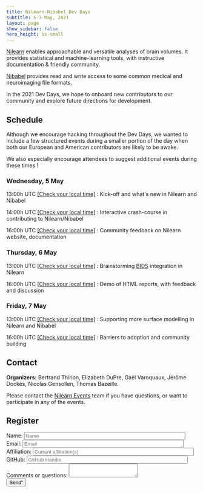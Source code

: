 ```yaml
---
title: Nilearn-Nibabel Dev Days
subtitle: 5-7 May, 2021
layout: page
show_sidebar: false
hero_height: is-small
---
```


[Nilearn](https://nilearn.github.io) enables approachable and versatile analyses of brain volumes.
It provides statistical and machine-learning tools, with instructive documentation & friendly community.

[Nibabel](https://nipy.org/nibabel/) provides read and write access to some common medical and neuroimaging file formats.

In the 2021 Dev Days, we hope to onboard new contributors to our community and explore future directions for development.

## Schedule

Although we encourage hacking throughout the Dev Days, we wanted to include a few structured events during a smaller portion
of the day when both our European and American contributors are likely to be awake.

We also especially encourage attendees to suggest additional events during these times !

### Wednesday, 5 May

13:00h UTC [[Check your local time]](https://www.timeanddate.com/worldclock/converter.html?iso=20210505T130000&p1=195) : Kick-off and what's new in Nilearn and Nibabel

14:00h UTC [[Check your local time]](https://www.timeanddate.com/worldclock/converter.html?iso=20210505T140000&p1=195) : Interactive crash-course in contributing to Nilearn/Nibabel

16:00h UTC [[Check your local time]](https://www.timeanddate.com/worldclock/converter.html?iso=20210505T160000&p1=195) : Community feedback on Nilearn website, documentation

### Thursday, 6 May

13:00h UTC [[Check your local time]](https://www.timeanddate.com/worldclock/converter.html?iso=20210506T130000&p1=195) : Brainstorming [BIDS](https://bids.neuroimaging.io) integration in Nilearn

16:00h UTC [[Check your local time]](https://www.timeanddate.com/worldclock/converter.html?iso=20210506T160000&p1=195) : Demo of HTML reports, with feedback and discussion

### Friday, 7 May

13:00h UTC [[Check your local time]](https://www.timeanddate.com/worldclock/converter.html?iso=20210507T130000&p1=195) : Supporting more surface modelling in Nilearn and Nibabel

16:00h UTC [[Check your local time]](https://www.timeanddate.com/worldclock/converter.html?iso=20210507T160000&p1=195) : Barriers to adoption and community building

## Contact

**Organizers:** Bertrand Thirion, Elizabeth DuPre, Gaël Varoquaux, Jérôme Dockès, Nicolas Gensollen, Thomas Bazeille.

Please contact the [Nilearn Events](mailto:nilearn.events@gmail.com) team if you have questions, or want to participate in any of the events.

## Register

<form name="input" method="POST" action="https://formspree.io/f/myylgbal">
  <label>Name: <input type="text" name="Name" placeholder="Name" size="50"></label> <br />
  <label>Email: <input type="email" name="_replyto" placeholder="Email" size="50"></label> <br />
  <label>Affiliation: <input type="text" name="affiliation" placeholder="Current affiliation(s)" size="50"></label> <br />
  <label>GitHub: <input type="text" name="gh-handle" placeholder="GitHub Handle" size="50"></label> <br />
  <label>Comments or questions: <textarea name="message"></textarea></label> <br />
  <button type="submit">Send"</button>
</form>
